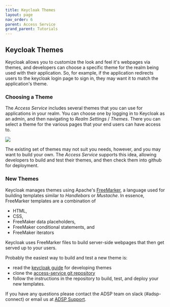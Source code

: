 ```yaml
---
title: Keycloak Themes
layout: page
nav_order: 6
parent: Access Service
grand_parent: Tutorials
---
```


## Keycloak Themes

Keycloak allows you to customize the look and feel it's webpages via themes, and developers can choose a specific theme for the realm being used with their application. So, for example, if the application redirects users to the keycloak login page to sign in, they may want it to match the application's theme.

### Choosing a Theme

The _Access Service_ includes several themes that you can use for applications in your realm. You can choose one by logging in to Keycloak as an admin, and then
navigating to _Realm Settings_ / _Themes_. There you can select a theme for the various pages that your end users can have access to.

![](/adsp-monorepo/assets/access-service/keycloak-themes.png)

The existing set of themes may not suit you needs, however, and you may want to build your own. The _Access Service_ supports this idea, allowing developers to build and test their themes, and then check them into github for deployment.

### New Themes

Keycloak manages themes using Apache's [FreeMarker](https://freemarker.apache.org/docs/index.html), a language used for building templates similar to _Handlebars_ or _Mustache_. In essence, FreeMarker templates are a combination of

- HTML,
- CSS,
- FreeMaker data placeholders,
- FreeMaker conditional statements, and
- FreeMaker iterators

Keycloak uses FreeMarker files to build server-side webpages that then get served up to your users.

Probably the easiest way to build and test a new theme is:

- read the [keycloak guide](https://www.keycloak.org/docs/18.0/server_development/) for developing themes
- clone the [access-service git repository](https://github.com/GovAlta/access-service/tree/aro)
- follow the instructions in the repository to build, test, and deploy your new templates.

If you have any questions please contact the ADSP team on slack (#adsp-connect) or email us at [ADSP Support](adsp@gov.ab.ca).
